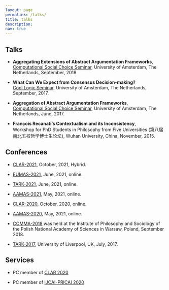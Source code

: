 ```yaml
---
layout: page
permalink: /talks/
title: talks
description: 
nav: true
---
```


## Talks

* **Aggregating Extensions of Abstract Argumentation Frameworks**,<br>
[Computational Social Choice Seminar](http://www.illc.uva.nl/NewsandEvents/Events/Upcoming-Events/newsitem/10156/19-September-2018-Computational-Social-Choice-Seminar-Weiwei-Chen), University of Amsterdam, The Netherlands, September, 2018.

* **What Can We Expect from Consensus Decision-making?**<br>
[Cool Logic Seminar](http://events.illc.uva.nl/coollogic/talks/77), University of Amsterdam, The Netherlands, September, 2017.

* **Aggregation of Abstract Argumentation Frameworks**,<br>
[Computational Social Choice Seminar](https://www.illc.uva.nl/NewsandEvents/Events/Upcoming-Events/newsitem/9103/20-June-2017,-Computational-Social-Choice-Seminar,-Weiwei-Chen), University of Amsterdam, The Netherlands, June, 2017.

* **François Recanati’s Contextualism and its Inconsistency**,<br>
Workshop for PhD Students in Philosophy from Five Universities (第八届南北五校哲学博士生论坛), Wuhan University, China, November, 2015.

## Conferences

* [CLAR-2021](https://www.xixilogic.org/events/clar2021/), October, 2021, Hybrid.

* [EUMAS-2021](https://biu-ai.com/EUMAS21/), June, 2021, online.

* [TARK-2021](http://tsinghualogic.net/JRC/?page_id=2034), June, 2021, online.

* [AAMAS-2021](https://aamas2021.soton.ac.uk//), May, 2021, online.

* [CLAR-2020](https://www.xixilogic.org/events/clar2020/), October, 2020, online.

* [AAMAS-2020](https://aamas2020.conference.auckland.ac.nz/), May, 2021, online.

* [COMMA-2018](http://comma2018.argdiap.pl/) was held at the Institute of Philosophy and Sociology of the Polish National Academy of Sciences in Warsaw, Poland, September 2018.

* [TARK-2017](https://tark17.csc.liv.ac.uk/), University of Liverpool, UK, July, 2017.

## Services

* PC member of [CLAR 2020](http://www.xixilogic.org/events/clar2020/)

* PC member of [IJCAI-PRICAI 2020](http://ijcai20.org/)
